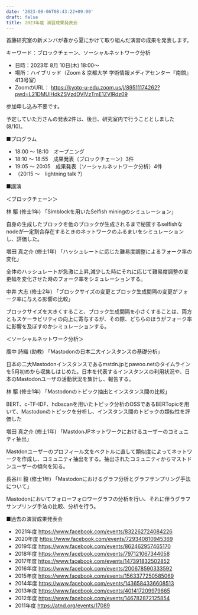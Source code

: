 ```yaml
---
date: '2023-08-06T08:43:22+09:00'
draft: false
title: 2023年度 演習成果発表会
---
```


首藤研究室の新メンバが春から夏にかけて取り組んだ演習の成果を発表します。

キーワード：ブロックチェーン、ソーシャルネットワーク分析

- 日時：2023年 8月 10日(木) 18:00～
- 場所：ハイブリッド（Zoom & 京都大学 学術情報メディアセンター『南館』413号室）
- ZoomのURL： https://kyoto-u-edu.zoom.us/j/89511174262?pwd=L21DMUlHdkZSVzdDVlVzTmE1ZVlRdz09

参加申し込み不要です。

予定していた万さんの発表2件は、後日、研究室内で行うこととしました (8/10)。

■プログラム

- 18:00 ～ 18:10　オープニング
- 18:10 ～ 18:55　成果発表（ブロックチェーン）3件
- 19:05 ～ 20:05　成果発表（ソーシャルネットワーク分析）4件
- （20:15 ～　lightning talk ?）

■講演

＜ブロックチェーン＞

林 駆 (修士1年) 「Simblockを用いたSelfish miningのシミュレーション」

自身の生成したブロックを他のブロックが生成されるまで秘匿するselfishなnodeが一定割合存在するときのネットワークのふるまいをシミュレーションし、評価した。

増田 真之介 (修士1年) 「ハッシュレートに応じた難易度調整によるフォーク率の変化」

全体のハッシュレートが急激に上昇,減少した時にそれに応じて難易度調整の変更幅を変化させた時のフォーク率をシミュレーションする。

中井 大志 (修士2年) 「ブロックサイズの変更とブロック生成間隔の変更がフォーク率に与える影響の比較」

ブロックサイズを大きくすること、ブロック生成間隔を小さくすることは、両方ともスケーラビリティの向上に寄与するが、その際、どちらのほうがフォーク率に影響を及ぼすのかシミュレーションする。

＜ソーシャルネットワーク分析＞

廣中 詩織 (助教) 「Mastodonの日本二大インスタンスの基礎分析」

日本の二大Mastodonインスタンスであるmstdn.jpとpawoo.netのタイムラインを5月初めから収集しはじめた。日本を代表するインスタンスの利用状況や、日本のMastodonユーザの活動状況を集計し、報告する。

林 駆 (修士1年) 「Mastodonのトピック抽出とインスタンス間の比較」

BERT、c-TF-IDF、hdbscanを用いたトピック分析のOSSであるBERTopicを用いて、Mastodonのトピックを分析し、インスタンス間のトピックの類似性を評価した

増田 真之介 (修士1年) 「MastdonJPネットワークにおけるユーザーのコミュニティ抽出」

Mastdonユーザーのプロフィール文をベクトルに直して類似度によってネットワークを作成し、コミュニティ抽出をする。抽出されたコミュニティからマストドンユーザーの傾向を知る。

長谷川 毅 (修士1年) 「Mastodonにおけるグラフ分析とグラフサンプリング手法について」

Mastodonにおいてフォローフォロワーグラフの分析を行い、それに伴うグラフサンプリング手法の比較、分析を行う。

■過去の演習成果発表会
- 2021年度 https://www.facebook.com/events/832262724084226
- 2020年度 https://www.facebook.com/events/729340810945369
- 2019年度 https://www.facebook.com/events/862462957465170
- 2018年度 https://www.facebook.com/events/797121067344058
- 2017年度 https://www.facebook.com/events/147391832502852
- 2016年度 https://www.facebook.com/events/200678590333592
- 2015年度 https://www.facebook.com/events/1563377250585069
- 2014年度 https://www.facebook.com/events/1436584336608513
- 2013年度 https://www.facebook.com/events/401417209979665
- 2012年度 https://www.facebook.com/events/146782872125854
- 2011年度 https://atnd.org/events/17089